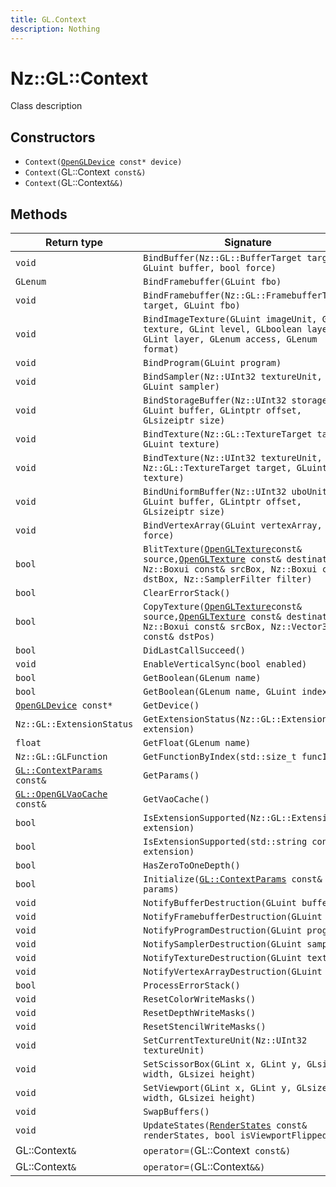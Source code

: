 ```yaml
---
title: GL.Context
description: Nothing
---
```


# Nz::GL::Context

Class description

## Constructors

- `Context(`[`OpenGLDevice`](documentation/generated/OpenGLRenderer/OpenGLDevice.md)` const* device)`
- `Context(`GL::Context` const&)`
- `Context(`GL::Context`&&)`

## Methods

| Return type | Signature |
| ----------- | --------- |
| `void` | `BindBuffer(Nz::GL::BufferTarget target, GLuint buffer, bool force)` |
| `GLenum` | `BindFramebuffer(GLuint fbo)` |
| `void` | `BindFramebuffer(Nz::GL::FramebufferTarget target, GLuint fbo)` |
| `void` | `BindImageTexture(GLuint imageUnit, GLuint texture, GLint level, GLboolean layered, GLint layer, GLenum access, GLenum format)` |
| `void` | `BindProgram(GLuint program)` |
| `void` | `BindSampler(Nz::UInt32 textureUnit, GLuint sampler)` |
| `void` | `BindStorageBuffer(Nz::UInt32 storageUnit, GLuint buffer, GLintptr offset, GLsizeiptr size)` |
| `void` | `BindTexture(Nz::GL::TextureTarget target, GLuint texture)` |
| `void` | `BindTexture(Nz::UInt32 textureUnit, Nz::GL::TextureTarget target, GLuint texture)` |
| `void` | `BindUniformBuffer(Nz::UInt32 uboUnit, GLuint buffer, GLintptr offset, GLsizeiptr size)` |
| `void` | `BindVertexArray(GLuint vertexArray, bool force)` |
| `bool` | `BlitTexture(`[`OpenGLTexture`](documentation/generated/OpenGLRenderer/OpenGLTexture.md)` const& source, `[`OpenGLTexture`](documentation/generated/OpenGLRenderer/OpenGLTexture.md)` const& destination, Nz::Boxui const& srcBox, Nz::Boxui const& dstBox, Nz::SamplerFilter filter)` |
| `bool` | `ClearErrorStack()` |
| `bool` | `CopyTexture(`[`OpenGLTexture`](documentation/generated/OpenGLRenderer/OpenGLTexture.md)` const& source, `[`OpenGLTexture`](documentation/generated/OpenGLRenderer/OpenGLTexture.md)` const& destination, Nz::Boxui const& srcBox, Nz::Vector3ui const& dstPos)` |
| `bool` | `DidLastCallSucceed()` |
| `void` | `EnableVerticalSync(bool enabled)` |
| `bool` | `GetBoolean(GLenum name)` |
| `bool` | `GetBoolean(GLenum name, GLuint index)` |
| [`OpenGLDevice`](documentation/generated/OpenGLRenderer/OpenGLDevice.md)` const*` | `GetDevice()` |
| `Nz::GL::ExtensionStatus` | `GetExtensionStatus(Nz::GL::Extension extension)` |
| `float` | `GetFloat(GLenum name)` |
| `Nz::GL::GLFunction` | `GetFunctionByIndex(std::size_t funcIndex)` |
| [`GL::ContextParams`](documentation/generated/OpenGLRenderer/GL.ContextParams.md)` const&` | `GetParams()` |
| [`GL::OpenGLVaoCache`](documentation/generated/OpenGLRenderer/GL.OpenGLVaoCache.md)` const&` | `GetVaoCache()` |
| `bool` | `IsExtensionSupported(Nz::GL::Extension extension)` |
| `bool` | `IsExtensionSupported(std::string const& extension)` |
| `bool` | `HasZeroToOneDepth()` |
| `bool` | `Initialize(`[`GL::ContextParams`](documentation/generated/OpenGLRenderer/GL.ContextParams.md)` const& params)` |
| `void` | `NotifyBufferDestruction(GLuint buffer)` |
| `void` | `NotifyFramebufferDestruction(GLuint fbo)` |
| `void` | `NotifyProgramDestruction(GLuint program)` |
| `void` | `NotifySamplerDestruction(GLuint sampler)` |
| `void` | `NotifyTextureDestruction(GLuint texture)` |
| `void` | `NotifyVertexArrayDestruction(GLuint vao)` |
| `bool` | `ProcessErrorStack()` |
| `void` | `ResetColorWriteMasks()` |
| `void` | `ResetDepthWriteMasks()` |
| `void` | `ResetStencilWriteMasks()` |
| `void` | `SetCurrentTextureUnit(Nz::UInt32 textureUnit)` |
| `void` | `SetScissorBox(GLint x, GLint y, GLsizei width, GLsizei height)` |
| `void` | `SetViewport(GLint x, GLint y, GLsizei width, GLsizei height)` |
| `void` | `SwapBuffers()` |
| `void` | `UpdateStates(`[`RenderStates`](documentation/generated/Renderer/RenderStates.md)` const& renderStates, bool isViewportFlipped)` |
| GL::Context`&` | `operator=(`GL::Context` const&)` |
| GL::Context`&` | `operator=(`GL::Context`&&)` |
